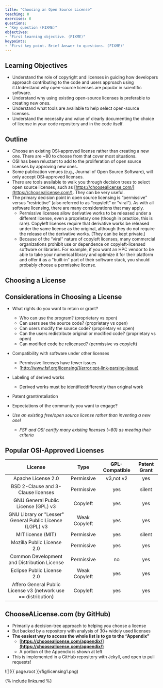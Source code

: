 ```yaml
---
title: "Choosing an Open Source License"
teaching: 0
exercises: 0
questions:
- "Key question (FIXME)"
objectives:
- "First learning objective. (FIXME)"
keypoints:
- "First key point. Brief Answer to questions. (FIXME)"
---
```


## Learning Objectives

* Understand the role of copyright and licenses in guiding how developers approach contributing to the code and users approach using it.Understand why open-source licenses are popular in scientific software.
* Understand why using existing open-source licenses is preferable to creating new ones.
* Understand what tools are available to help select open-source licenses.
* Understand the necessity and value of clearly documenting the choice of license in your code repository and in the code itself.

## Outline

* Choose an existing OSI-approved license rather than creating a new one.  There are ~80 to choose from that cover most situations.
* OSI has been reluctant to add to the proliferation of open source licenses by approving new ones.
* Some publication venues (e.g., Journal of Open Source Software), will only accept OSI-approved licenses.
* There are tools available to walk you through decision trees to select open source licenses, such as [https://choosealicense.com/](https://choosealicense.com/).  They can be very useful.
* The primary decision point in open source licensing is “permissive” versus “restrictive” (also referred to as “copyleft” or “viral”).  As with all software licensing, there are many considerations that may apply.
    * Permissive licenses allow derivative works to be released under a different license, even a proprietary one (though in practice, this is rare). Copyleft licenses require that derivative works be released under the same license as the original, although they do not require the release of the derivative works. (They can be kept private.)
    * Because of the “viral” nature of copyleft licenses, many commercial organizations prohibit use or dependence on copyleft-licensed software or libraries. For example, if you want an HPC vendor to be able to take your numerical library and optimize it for their platform and offer it as a “built-in” part of their software stack, you should probably choose a permissive license.

## Choosing a License

## Considerations in Choosing a License

* What rights do you want to retain or grant?
  * Who can use the program? (proprietary vs open)
  * Can users see the source code? (proprietary vs open)
  * Can users modify the source code? (proprietary vs open)
  * Can the users redistribute original or modified code? (proprietary vs open)
  * Can modified code be relicensed? (permissive vs copyleft)
* Compatibility with software under other licenses
  * Permissive licenses have fewer issues
  * [http://www.fsf.org/licensing/](error:ppt-link-parsing-issue)
* Labeling of derived works
  * Derived works must be identifieddifferently than original work
* Patent grant/retaliation
* Expectations of the community you want to engage?

* *Use an existing free/open source license rather than inventing a new one!*
  * *FSF and OSI certify many existing licenses (~80) as meeting their criteria*

## Popular OSI-Approved Licenses

| License | Type | GPL-Compatible | Patent Grant |
| :-: | :-: | :-: | :-: |
| Apache License 2.0  | Permissive | v3,not v2 | yes |
| BSD 2-Clause and 3-Clause licenses | Permissive | yes | silent |
| GNU General Public License (GPL) v3 | Copyleft | yes | yes |
| GNU Library or "Lesser" General Public License (LGPL) v3 | Weak Copyleft | yes | yes |
| MIT license (MIT) | Permissive | yes | silent |
| Mozilla Public License 2.0 | Permissive | yes | yes |
| Common Development and Distribution License | Permissive | no | yes |
| Eclipse Public License 2.0 | Weak Copyleft | yes | yes |
| Affero General Public License v3 (network use == distribution) | Copyleft | yes | yes |

## ChooseALicense.com (by GitHub)

* Primarily a decision-tree approach to helping you choose a license
* But backed by a repository with analysis of 30+ widely used licenses
* **The easiest way to access the whole list is to go to the “Appendix”**
  * **[https://choosealicense.com/appendix/](https://choosealicense.com/appendix/)**
  * A portion of the Appendix is shown at left
* This is implemented in a GitHub repository with Jekyll, and open to pull requests!

![]({{ page.root }}/fig/licensing1.png)

{% include links.md %}
